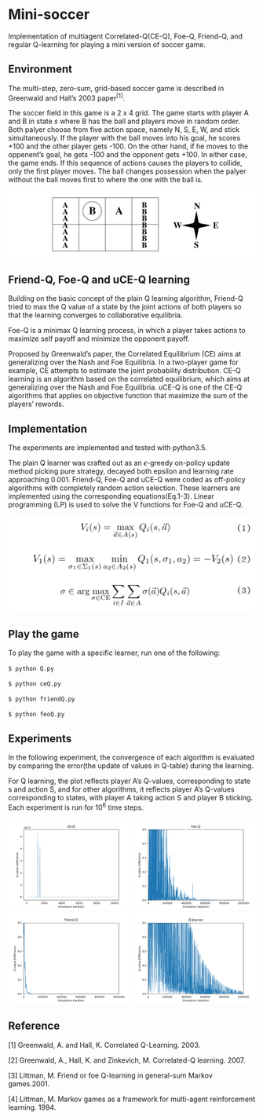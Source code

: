 # Mini-soccer

Implementation of multiagent Correlated-Q(CE-Q), Foe-Q, Friend-Q, and regular Q-learning for playing a mini version of soccer game.

## Environment

The multi-step, zero-sum, grid-based soccer game is described in Greenwald and Hall’s 2003 paper<sup>\[1\]</sup>.

The soccer field in this game is a 2 x 4 grid. The game starts with player A and B in state *s* where B has the ball and players move in random order. Both palyer choose from five action space, namely N, S, E, W, and stick simultaneously. If the player with the ball moves into his goal, he scores +100 and the other player gets -100. On the other hand, if he moves to the oppenent’s goal, he gets -100 and the opponent gets +100. In either case, the game ends. If this sequence of actions causes the players to collide, only the first player moves. The ball changes possession when the palyer without the ball moves first to where the one with the ball is.

<img src="graphs/env.png" width=600>

## Friend-Q, Foe-Q and uCE-Q learning

Building on the basic concept of the plain Q learning algorithm, Friend-Q tried to max the Q value of a state by the joint actions of both players so that the learning converges to collaborative equilibria. 

Foe-Q is a minimax Q learning process, in which a player takes actions to maximize self payoff and minimize the opponent payoff.

Proposed by Greenwald’s paper, the Correlated Equilibrium (CE) aims at generalizing over the Nash and Foe Equilibria. In a two-player game for example, CE attempts to estimate the joint probability distribution.
CE-Q learning is an algorithm based on the correlated equilibrium, which aims at generalizing over the Nash and Foe Equilibria. uCE-Q is one of the CE-Q algorithms that applies on objective function that maximize the sum of the
players’ rewords.

## Implementation

The experiments are implemented and tested with python3.5. 

The plain Q learner was crafted out as an *ϵ*-greedy on-policy update method picking pure strategy, decayed both epsilon and learning rate approaching 0.001.
Friend-Q, Foe-Q and uCE-Q were coded as off-policy algorithms with completely random action selection. These learners are implemented using the corresponding equations(Eq.1-3). Linear programming (LP) is used to solve the V functions for Foe-Q and uCE-Q.

<img src="graphs/formulas.png" width=800>

## Play the game

To play the game with a specific learner, run one of the following:

`$ python Q.py`

`$ python ceQ.py`

`$ python friendQ.py`

`$ python feoQ.py`

## Experiments

In the following experiment, the convergence of each algorithm is evaluated by comparing the error(the update of values in Q-table) during the learning. 

For Q learning, the plot reflects player A’s Q-values, corresponding to state s and action S, and for other algorithms, it reflects player A’s Q-values corresponding to states, with player A taking action S and player B sticking. Each experiment
is run for 10<sup>6</sup> time steps.

<img src="graphs/fig4_ceQ.png" alt="Convergence in the soccer game." width=250>
<img src="graphs/fig4_foeQ.png" width=250>
<img src="graphs/fig4_friQ.png" width=250>
<img src="graphs/fig4_Q.png" width=250>

## Reference

\[1\] Greenwald, A. and Hall, K. Correlated Q-Learning. 2003. 

\[2\] Greenwald, A., Hall, K. and Zinkevich, M. Correlated-Q learning. 2007.

\[3\] Littman, M. Friend or foe Q-learning in general-sum Markov games.2001. 

\[4\] Littman, M. Markov games as a framework for multi-agent reinforcement learning. 1994.



